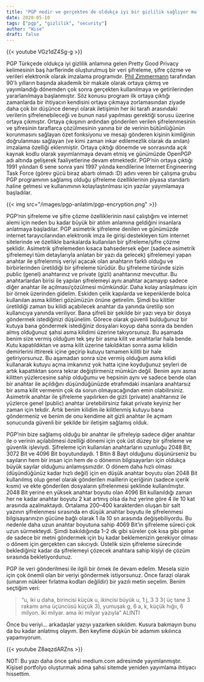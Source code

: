 ```yaml
---
title: "PGP nedir ve gerçekten de oldukça iyi bir gizlilik sağlıyor mu?"
date: 2020-05-10
tags: ["pgp", "gizlilik", "security"]
author: "Wise"
draft: false
---
```

{{< youtube VGz1dZ4Sg-g >}}

PGP Türkçede oldukça iyi gizlilik anlamına gelen Pretty Good Privacy kelimesinin baş harflerinde oluşturulmuş bir veri şifreleme, şifre çözme ve verileri elektronik olarak imzalama programıdır. [Phil Zimmermann](https://tr.wikipedia.org/w/index.php?title=Phil_Zimmermann&action=edit&redlink=1) tarafından 90'lı yılların başında akademik bir makale olarak ortaya çıkmış ve yayımlandığı dönemden çok sonra gerçekten kullanılmaya ve getirilerinden yararlanılmaya başlanmıştır. Söz konusu program ilk ortaya çıktığı zamanlarda bir ihtiyacın kendisini ortaya çıkmaya zorlamasından ziyade daha çok bir düşünce deneyi olarak iletişimin her iki tarafı arasındaki verilerin şifrelenebileceği ve bunun nasıl yapılması gerektiği sorusu üzerine ortaya çıkmıştır. Ortaya çıkışının ardından gönderilen verilen şifrelenmesinin ve şifresinin taraflarca çözülmesinin yanına bir de verinin bütünlüğünün korunmasını sağlayan özet fonksiyonu ve mesajı gönderen kişinin kimliğinin doğrulanması sağlayan (ve kimi zaman inkar edilemezlik olarak da anılan) imzalama özelliği eklenmiştir. Ortaya çıktığı dönemde ve sonrasında açık kaynak kodlu olarak yayımlanmaya devam etmiş ve günümüzde OpenPGP adı altında gelişerek faaliyetlerine devam etmektedir. PGP’nin ortaya çıktığı 1991 yılından 6 sene sonra yani 1997 yılında kendilerine Internet Engineering Task Force (görev gücü biraz abartı olmadı :D) adını veren bir çalışma grubu PGP programının sağlamış olduğu şifreleme özelliklerinin piyasa standartı haline gelmesi ve kullanımının kolaylaştırılması için yazılar yayımlamaya başladılar.

{{< img src="/images/pgp-anlatim/pgp-encryption.png" >}}

PGP’nin şifreleme ve şifre çözme özelliklerinin nasıl çalıştığını ve internet alemi için neden bu kadar büyük bir atılım anlamına geldiğini insanlara anlatmaya başladılar. PGP asimetrik şifreleme denilen ve günümüzde internet tarayıcılarından elektronik imza ile girişi destekleyen tüm internet sitelerinde ve özellikle bankalarda kullanılan bir şifreleme/şifre çözme şeklidir. Asimetrik şifrelemeden kısaca bahsedersek eğer (sadece asimetrik şifrelemeyi tüm detaylarıyla anlatan bir yazı da gelecek) şifrelemeyi yapan anahtar ile şifrelenmiş veriyi açacak olan anahtarın farklı olduğu ve birbirlerinden üretildiği bir şifreleme türüdür. Bu şifreleme türünde sizin public (genel) anahtarınız ve private (gizli) anahtarınız mevcuttur. Bu anahtarlardan birisi ile yapılan şifrelemeyi aynı anahtar açamayıp sadece diğer anahtar ile açılması/çözülmesi mümkündür. Daha kolay anlaşılması için bir örnek üzerinden gidelim. Eskiden çelik kapılarda ve kepenklerde bolca kullanılan asma kilitleri gözümüzün önüne getirelim. Şimdi bu kilitler üretildiği zaman bu kilidi açabilecek anahtar da yanında üretilip son kullanıcıya yanında veriliyor. Bana şifreli bir şekilde bir yazı veya bir dosya göndermek istediğinizi düşünelim. Görece olarak güvenli bulduğunuz bir kutuya bana göndermek istediğiniz dosyaları koyup daha sonra da benden almış olduğunuz şahsi asma kilidimi üzerine takıyorsunuz. Bu aşamada benim size vermiş olduğum tek şey bir asma kilit ve anahtarlar hala bende. Kutu kapatıldıktan ve asma kilit üzerine takıldıktan sonra asma kilidin demirlerini ittirerek içine geçirip kutuyu tamamen kilitli bir hale getiriyorsunuz. Bu aşamadan sonra size vermiş olduğum asma kilidi kullanarak kutuyu açma imkanınız yok hatta içine koyduğunuz şeyleri de artık kapattıktan sonra tekrar değiştirmeniz mümkün değil. Benim aynı asma kilitten yüzlercesine sahip olduğumu ve hepsinin aynı ve sadece bende olan bir anahtar ile açıldığını düşündüğünüzde etrafımdaki insanlara anahtarsız bir asma kilit vermenin çok da sorun olmayacağından emin olabilirsiniz. Asimetrik anahtar ile şifreleme yapılırken de gizli (private) anahtarınız ile yüzlerce genel (public) anahtar üretebilirsiniz fakat private keyiniz her zaman için tekdir. Artık benim kilidim ile kilitlenmiş kutuyu bana göndermeniz ve benim de onu kendime ait gizli anahtar ile açmam sonucunda güvenli bir şekilde bir iletişim sağlamış olduk.

PGP’nin bize sağlamış olduğu bir anahtar ile şifreleyip sadece diğer anahtar ile o verinin açılabilmesi özelliği dönemi için çok üst düzey bir şifreleme ve güvenlik işleviydi. Şifreleme için kullanılan anahtarların uzunluğu 2048 Bit, 3072 Bit ve 4096 Bit boyutundaydı. 1 Bitin 8 Bayt olduğunu düşünürseniz bu sayıların hem bir insan için hem de o dönemin bilgisayarları için oldukça büyük sayılar olduğunu anlamışsınızdır. O dönem daha hızlı olması (düşündüğünüz kadar hızlı değil) için en düşük anahtar boyutu olan 2048 Bit kullanılmış olup genel olarak gönderilen maillerin içeriğinin (sadece içerik kısmı) ve ekte gönderilen dosyaların şifrelenmesi şeklinde kullanılmıştır. 2048 Bit yerine en yüksek anahtar boyutu olan 4096 Bit kullanıldığı zaman her ne kadar anahtar boyutu 2 kat artmış olsa da hız yerine göre 4 ile 10 kat arasında azalmaktaydı. Ortalama 200–400 karakterden oluşan bir salt yazının şifrelenmesi sırasında en düşük anahtar boyutu ile şifrelenmesi bilgisayarınızın gücüne bağlı olarak 1 ila 10 sn arasında değişebiliyordu. Bu nedenle daha uzun anahtar boyutuna sahip 4069 Bit’in şifreleme süreci çok uzun sürmekteydi. Şimdi bakıldığında 1–2 dk gibi süreler çok kısa gibi gelse de sadece bir metni göndermek için bu kadar beklemenizin gerekiyor olması o dönem için gerçekten can sıkıcıydı. Üstelik sizin şifreleme sürecinde beklediğiniz kadar da şifrelemeyi çözecek anahtara sahip kişiyi de çözüm sırasında bekletiyordunuz.

PGP ile veri gönderilmesi ile ilgili bir örnek ile devam edelim. Mesela sizin için çok önemli olan bir veriyi göndermek istiyorsunuz. Önce farazi olarak (umarım nükleer fırlatma kodları değildir) bir yazılı metin seçelim. Benim seçtiğim veri:

> “u, iki u daha, birincisi küçük u, ikincisi büyük u, 1 j, 3 3 3( üç tane 3 rakamı ama üçüncüsü küçük 3), yumuşak g, 6 a, k, küçük hığıı, 6 milyon. iki milyar. ama iki milyar yazıyla” ALINTI

Önce bu veriyi… arkadaşlar yazıyı yazarken sıkıldım. Kusura bakmayın bunu da bu kadar anlatmış olayım. Ben keyfime düşkün bir adamım sıkılınca yapamıyorum.

{{< youtube Z8aqzdARZns >}}

NOT: Bu yazı daha önce şahsi medium.com adresimde yayımlanmıştır. Kişisel portfolyo oluşturmak adına şahsi sitemde yeniden yayımlama ihtiyacı hissettim.
